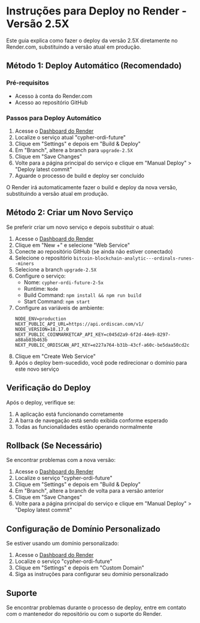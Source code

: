 # Instruções para Deploy no Render - Versão 2.5X

Este guia explica como fazer o deploy da versão 2.5X diretamente no Render.com, substituindo a versão atual em produção.

## Método 1: Deploy Automático (Recomendado)

### Pré-requisitos
- Acesso à conta do Render.com
- Acesso ao repositório GitHub

### Passos para Deploy Automático

1. Acesse o [Dashboard do Render](https://dashboard.render.com/)
2. Localize o serviço atual "cypher-ordi-future"
3. Clique em "Settings" e depois em "Build & Deploy"
4. Em "Branch", altere a branch para `upgrade-2.5X`
5. Clique em "Save Changes"
6. Volte para a página principal do serviço e clique em "Manual Deploy" > "Deploy latest commit"
7. Aguarde o processo de build e deploy ser concluído

O Render irá automaticamente fazer o build e deploy da nova versão, substituindo a versão atual em produção.

## Método 2: Criar um Novo Serviço

Se preferir criar um novo serviço e depois substituir o atual:

1. Acesse o [Dashboard do Render](https://dashboard.render.com/)
2. Clique em "New +" e selecione "Web Service"
3. Conecte ao repositório GitHub (se ainda não estiver conectado)
4. Selecione o repositório `bitcoin-blockchain-analytic---ordinals-runes--miners`
5. Selecione a branch `upgrade-2.5X`
6. Configure o serviço:
   - Nome: `cypher-ordi-future-2-5x`
   - Runtime: `Node`
   - Build Command: `npm install && npm run build`
   - Start Command: `npm start`
7. Configure as variáveis de ambiente:
   ```
   NODE_ENV=production
   NEXT_PUBLIC_API_URL=https://api.ordiscan.com/v1/
   NODE_VERSION=18.17.0
   NEXT_PUBLIC_COINMARKETCAP_API_KEY=c045d2a9-6f2d-44e9-8297-a88ab83b463b
   NEXT_PUBLIC_ORDISCAN_API_KEY=e227a764-b31b-43cf-a60c-be5daa50cd2c
   ```
8. Clique em "Create Web Service"
9. Após o deploy bem-sucedido, você pode redirecionar o domínio para este novo serviço

## Verificação do Deploy

Após o deploy, verifique se:

1. A aplicação está funcionando corretamente
2. A barra de navegação está sendo exibida conforme esperado
3. Todas as funcionalidades estão operando normalmente

## Rollback (Se Necessário)

Se encontrar problemas com a nova versão:

1. Acesse o [Dashboard do Render](https://dashboard.render.com/)
2. Localize o serviço "cypher-ordi-future"
3. Clique em "Settings" e depois em "Build & Deploy"
4. Em "Branch", altere a branch de volta para a versão anterior
5. Clique em "Save Changes"
6. Volte para a página principal do serviço e clique em "Manual Deploy" > "Deploy latest commit"

## Configuração de Domínio Personalizado

Se estiver usando um domínio personalizado:

1. Acesse o [Dashboard do Render](https://dashboard.render.com/)
2. Localize o serviço "cypher-ordi-future"
3. Clique em "Settings" e depois em "Custom Domain"
4. Siga as instruções para configurar seu domínio personalizado

## Suporte

Se encontrar problemas durante o processo de deploy, entre em contato com o mantenedor do repositório ou com o suporte do Render.
